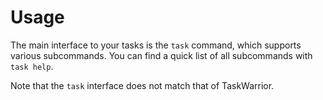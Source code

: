 # Usage

The main interface to your tasks is the `task` command, which supports various subcommands.
You can find a quick list of all subcommands with `task help`.

Note that the `task` interface does not match that of TaskWarrior.
